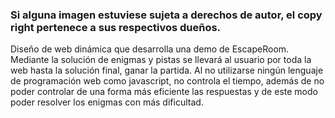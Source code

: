 ### Si alguna imagen estuviese sujeta a derechos de autor, el copy right pertenece a sus respectivos dueños.
Diseño de web dinámica que desarrolla una demo de EscapeRoom. Mediante la solución de enigmas y pistas se llevará al usuario por toda la web hasta la solución final, ganar la partida.
Al no utilizarse ningún lenguaje de programación web como javascript, no controla el tiempo, además de no poder controlar de una forma más eficiente las respuestas y de este modo poder resolver los enigmas con más dificultad.

